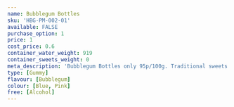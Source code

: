 ```yaml
---
name: Bubblegum Bottles
sku: 'HBG-PM-002-01'
available: FALSE
purchase_option: 1
price: 1
cost_price: 0.6
container_water_weight: 919
container_sweets_weight: 0
meta_description: 'Bubblegum Bottles only 95p/100g. Traditional sweets and more at Humbugs Confectionery Store. Specialists in satisfying your sweet tooth!'
type: [Gummy]
flavour: [Bubblegum]
colour: [Blue, Pink]
free: [Alcohol]
---
```

